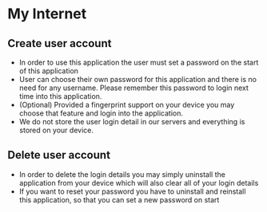 # My Internet

## Create user account
- In order to use this application the user must set a password on the start of this application
- User can choose their own password for this application and there is no need for any username. Please remember this password to login next time into this application.
- (Optional) Provided a fingerprint support on your device you may choose that feature and login into the application.
- We do not store the user login detail in our servers and everything is stored on your device.

## Delete user account
- In order to delete the login details you may simply uninstall the application from your device which will also clear all of your login details
- If you want to reset your password you have to uninstall and reinstall this application, so that you can set a new password on start
